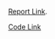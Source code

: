
[Report Link](/assets/Report.pdf).

[Code Link](https://colab.research.google.com/drive/12F4_fBIm247QQxGxG2DbOtwuCtk77tCM?usp=sharing)

